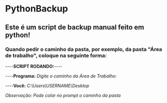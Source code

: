 # PythonBackup

## Este é um script de backup manual feito em python! ##

### Quando pedir o caminho da pasta, por exemplo, da pasta "Área de trabalho", coloque na seguinte forma: ### 

----****SCRIPT RODANDO:****----</p>
----**Programa:** *Digite o caminho da Área de Trabalho:* </p>
----**Você:** *C:\Users\USERNAME\Desktop*

*Observação: Pode colar no prompt o caminho da pasta*